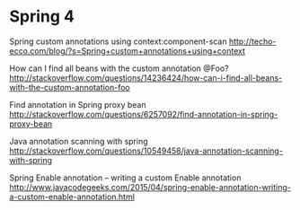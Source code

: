 # Spring 4

Spring custom annotations using context:component-scan
http://techo-ecco.com/blog/?s=Spring+custom+annotations+using+context

How can I find all beans with the custom annotation @Foo?
http://stackoverflow.com/questions/14236424/how-can-i-find-all-beans-with-the-custom-annotation-foo

Find annotation in Spring proxy bean
http://stackoverflow.com/questions/6257092/find-annotation-in-spring-proxy-bean

Java annotation scanning with spring
http://stackoverflow.com/questions/10549458/java-annotation-scanning-with-spring

Spring Enable annotation – writing a custom Enable annotation
http://www.javacodegeeks.com/2015/04/spring-enable-annotation-writing-a-custom-enable-annotation.html
